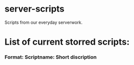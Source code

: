 # server-scripts
Scripts from our everyday serverwork.

# List of current storred scripts:
### Format: Scriptname: Short discription
